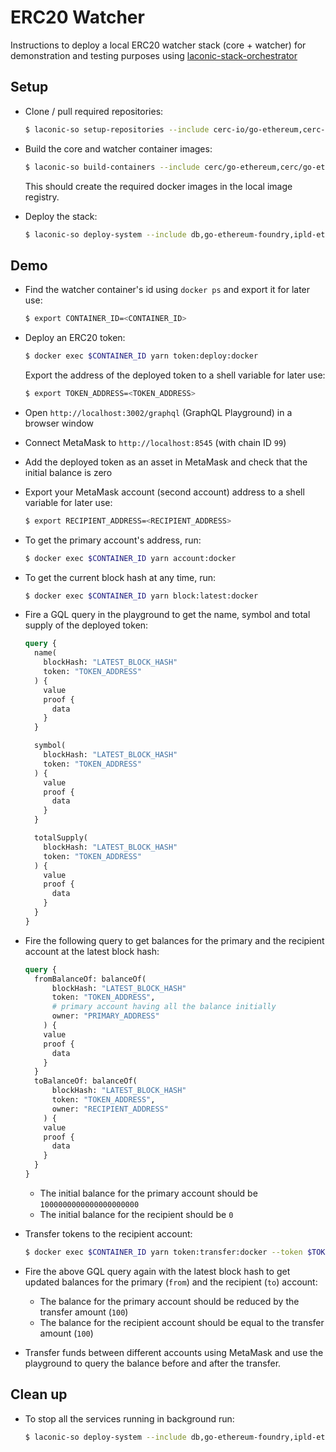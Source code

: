 # ERC20 Watcher

Instructions to deploy a local ERC20 watcher stack (core + watcher) for demonstration and testing purposes using [laconic-stack-orchestrator](../../README.md#setup)

## Setup

* Clone / pull required repositories:

  ```bash
  $ laconic-so setup-repositories --include cerc-io/go-ethereum,cerc-io/ipld-eth-db,cerc-io/ipld-eth-server,cerc-io/watcher-ts --pull
  ```

* Build the core and watcher container images:

  ```bash
  $ laconic-so build-containers --include cerc/go-ethereum,cerc/go-ethereum-foundry,cerc/ipld-eth-db,cerc/ipld-eth-server,cerc/watcher-erc20
  ```

  This should create the required docker images in the local image registry.

* Deploy the stack:

  ```bash
  $ laconic-so deploy-system --include db,go-ethereum-foundry,ipld-eth-server,watcher-erc20 up
  ```

## Demo

* Find the watcher container's id using `docker ps` and export it for later use:

  ```bash
  $ export CONTAINER_ID=<CONTAINER_ID>
  ```

* Deploy an ERC20 token:

  ```bash
  $ docker exec $CONTAINER_ID yarn token:deploy:docker
  ```

  Export the address of the deployed token to a shell variable for later use:

  ```bash
  $ export TOKEN_ADDRESS=<TOKEN_ADDRESS>
  ```

* Open `http://localhost:3002/graphql` (GraphQL Playground) in a browser window

* Connect MetaMask to `http://localhost:8545` (with chain ID `99`)

* Add the deployed token as an asset in MetaMask and check that the initial balance is zero

* Export your MetaMask account (second account) address to a shell variable for later use:

  ```bash
  $ export RECIPIENT_ADDRESS=<RECIPIENT_ADDRESS>
  ```

* To get the primary account's address, run:

  ```bash
  $ docker exec $CONTAINER_ID yarn account:docker
  ```

* To get the current block hash at any time, run:

  ```bash
  $ docker exec $CONTAINER_ID yarn block:latest:docker
  ```

* Fire a GQL query in the playground to get the name, symbol and total supply of the deployed token:

  ```graphql
  query {
    name(
      blockHash: "LATEST_BLOCK_HASH"
      token: "TOKEN_ADDRESS"
    ) {
      value
      proof {
        data
      }
    }

    symbol(
      blockHash: "LATEST_BLOCK_HASH"
      token: "TOKEN_ADDRESS"
    ) {
      value
      proof {
        data
      }
    }

    totalSupply(
      blockHash: "LATEST_BLOCK_HASH"
      token: "TOKEN_ADDRESS"
    ) {
      value
      proof {
        data
      }
    }
  }
  ```

* Fire the following query to get balances for the primary and the recipient account at the latest block hash:

  ```graphql
  query {
    fromBalanceOf: balanceOf(
        blockHash: "LATEST_BLOCK_HASH"
        token: "TOKEN_ADDRESS",
        # primary account having all the balance initially
        owner: "PRIMARY_ADDRESS"
      ) {
      value
      proof {
        data
      }
    }
    toBalanceOf: balanceOf(
        blockHash: "LATEST_BLOCK_HASH"
        token: "TOKEN_ADDRESS",
        owner: "RECIPIENT_ADDRESS"
      ) {
      value
      proof {
        data
      }
    }
  }
  ```

  * The initial balance for the primary account should be `1000000000000000000000`
  * The initial balance for the recipient should be `0`

* Transfer tokens to the recipient account:

  ```bash
  $ docker exec $CONTAINER_ID yarn token:transfer:docker --token $TOKEN_ADDRESS --to $RECIPIENT_ADDRESS --amount 100
  ```

* Fire the above GQL query again with the latest block hash to get updated balances for the primary (`from`) and the recipient (`to`) account:

  * The balance for the primary account should be reduced by the transfer amount (`100`)
  * The balance for the recipient account should be equal to the transfer amount (`100`)

* Transfer funds between different accounts using MetaMask and use the playground to query the balance before and after the transfer.

## Clean up

* To stop all the services running in background run:

  ```bash
  $ laconic-so deploy-system --include db,go-ethereum-foundry,ipld-eth-server,watcher-erc20 down
  ```
